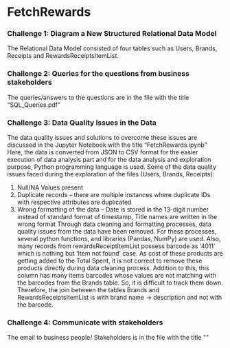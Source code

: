 # FetchRewards
### Challenge 1: Diagram a New Structured Relational Data Model

The Relational Data Model consisted of four tables such as Users, Brands, Receipts and RewardsReceiptsItemList. 

### Challenge 2: Queries for the questions from business stakeholders
The queries/answers to the questions are in the file with the title “SQL_Queries.pdf”

### Challenge 3: Data Quality Issues in the Data
The data quality issues and solutions to overcome these issues are discussed in the Jupyter Notebook with the title “FetchRewards.ipynb”
Here, the data is converted from JSON to CSV format for the easier execution of data analysis part and for the data analysis and exploration purpose, Python programming language is used. 
Some of the data quality issues faced during the exploration of the files (Users, Brands, Receipts):
1.	Null/NA Values present
2.	Duplicate records – there are multiple instances where duplicate IDs with respective attributes are duplicated 
3.	Wrong formatting of the data – Date is stored in the 13-digit number instead of standard format of timestamp, Title names are written in the wrong format
Through data cleaning and formatting processes, data quality issues from the data have been removed. For these processes, several python functions, and libraries (Pandas, NumPy) are used. 
Also, many records from rewardsReceiptItemList possess barcode as ‘4011’ which is nothing but ‘Item not found’ case. As cost of these products are getting added to the Total Spent, it is not correct to remove these products directly during data cleaning process. 
Addition to this, this column has many items barcodes whose values are not matching with the barcodes from the Brands table. So, it is difficult to track them down. Therefore, the join between the tables Brands and RewardsReceiptsItemList is with brand name -> description and not with the barcode. 

### Challenge 4: Communicate with stakeholders
The email to business people/ Stakeholders is in the file with the title ""
